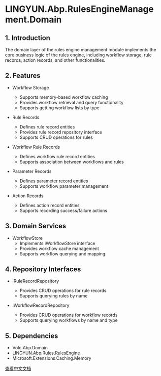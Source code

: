 # LINGYUN.Abp.RulesEngineManagement.Domain

## 1. Introduction

The domain layer of the rules engine management module implements the core business logic of the rules engine, including workflow storage, rule records, action records, and other functionalities.

## 2. Features

* Workflow Storage
  * Supports memory-based workflow caching
  * Provides workflow retrieval and query functionality
  * Supports getting workflow lists by type
  
* Rule Records
  * Defines rule record entities
  * Provides rule record repository interface
  * Supports CRUD operations for rules
  
* Workflow Rule Records
  * Defines workflow rule record entities
  * Supports association between workflows and rules
  
* Parameter Records
  * Defines parameter record entities
  * Supports workflow parameter management
  
* Action Records
  * Defines action record entities
  * Supports recording success/failure actions

## 3. Domain Services

* WorkflowStore
  * Implements IWorkflowStore interface
  * Provides workflow cache management
  * Supports workflow querying and mapping

## 4. Repository Interfaces

* IRuleRecordRepository
  * Provides CRUD operations for rule records
  * Supports querying rules by name
  
* IWorkflowRecordRepository
  * Provides CRUD operations for workflow records
  * Supports querying workflows by name and type

## 5. Dependencies

* Volo.Abp.Domain
* LINGYUN.Abp.Rules.RulesEngine
* Microsoft.Extensions.Caching.Memory

[查看中文文档](README.md)
